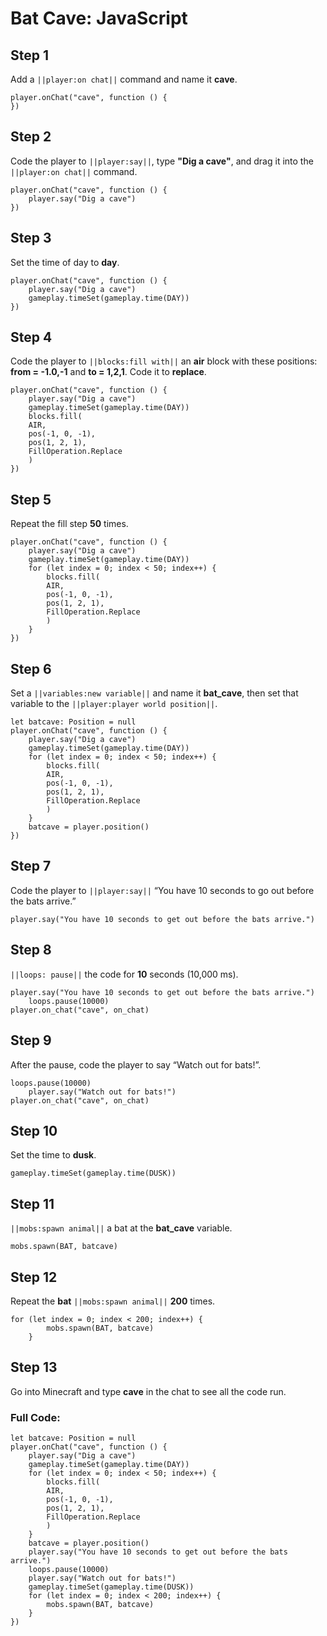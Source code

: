 # Bat Cave: JavaScript

## Step 1
Add a ``||player:on chat||`` command and name it **cave**.

```spy
player.onChat("cave", function () {
})
```

## Step 2

Code the player to  ``||player:say||``, type **"Dig a cave"**, and drag it into the ``||player:on chat||`` command.

```spy
player.onChat("cave", function () {
    player.say("Dig a cave")
})
```

## Step 3

Set the time of day to **day**.

```spy
player.onChat("cave", function () {
    player.say("Dig a cave")
    gameplay.timeSet(gameplay.time(DAY))
})
```

## Step 4

Code the player to ``||blocks:fill with||`` an **air** block with these positions: **from  = -1.0,-1** and **to = 1,2,1**. Code it to **replace**.

```spy
player.onChat("cave", function () {
    player.say("Dig a cave")
    gameplay.timeSet(gameplay.time(DAY))
    blocks.fill(
    AIR,
    pos(-1, 0, -1),
    pos(1, 2, 1),
    FillOperation.Replace
    )
})
```

## Step 5

Repeat the fill step **50** times.

```spy
player.onChat("cave", function () {
    player.say("Dig a cave")
    gameplay.timeSet(gameplay.time(DAY))
    for (let index = 0; index < 50; index++) {
        blocks.fill(
        AIR,
        pos(-1, 0, -1),
        pos(1, 2, 1),
        FillOperation.Replace
        )
    }
})
```

## Step 6

Set a ``||variables:new variable||`` and name it **bat_cave**, then set that variable to the  ``||player:player world position||``.

```spy
let batcave: Position = null
player.onChat("cave", function () {
    player.say("Dig a cave")
    gameplay.timeSet(gameplay.time(DAY))
    for (let index = 0; index < 50; index++) {
        blocks.fill(
        AIR,
        pos(-1, 0, -1),
        pos(1, 2, 1),
        FillOperation.Replace
        )
    }
    batcave = player.position()
})
```

## Step 7

Code the player to ``||player:say||`` “You have 10 seconds to go out before the bats arrive.”

```spy
player.say("You have 10 seconds to get out before the bats arrive.")
```

## Step 8

``||loops: pause||`` the code for **10** seconds (10,000 ms).

```spy
player.say("You have 10 seconds to get out before the bats arrive.")
    loops.pause(10000)
player.on_chat("cave", on_chat)
```

## Step 9

After the pause, code the player to say “Watch out for bats!”.

```spy
loops.pause(10000)
    player.say("Watch out for bats!")
player.on_chat("cave", on_chat)
```

## Step 10

Set the time to **dusk**.

```spy
gameplay.timeSet(gameplay.time(DUSK))
```

## Step 11

``||mobs:spawn animal||`` a bat at the **bat_cave** variable.

```spy
mobs.spawn(BAT, batcave)
```

## Step 12

Repeat the **bat** ``||mobs:spawn animal||`` **200** times.

```spy
for (let index = 0; index < 200; index++) {
        mobs.spawn(BAT, batcave)
    }
```

## Step 13

Go into Minecraft and type **cave** in the chat to see all the code run.


### Full Code: 

```spy
let batcave: Position = null
player.onChat("cave", function () {
    player.say("Dig a cave")
    gameplay.timeSet(gameplay.time(DAY))
    for (let index = 0; index < 50; index++) {
        blocks.fill(
        AIR,
        pos(-1, 0, -1),
        pos(1, 2, 1),
        FillOperation.Replace
        )
    }
    batcave = player.position()
    player.say("You have 10 seconds to get out before the bats arrive.")
    loops.pause(10000)
    player.say("Watch out for bats!")
    gameplay.timeSet(gameplay.time(DUSK))
    for (let index = 0; index < 200; index++) {
        mobs.spawn(BAT, batcave)
    }
})
```

